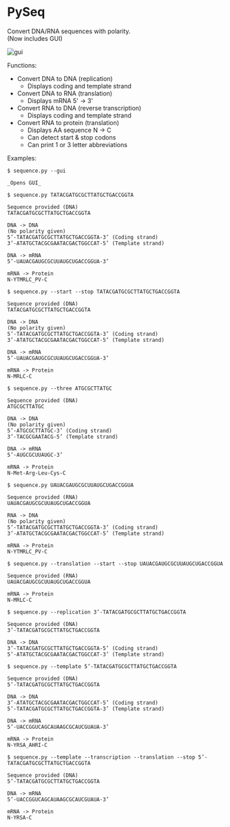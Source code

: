 # PySeq
Convert DNA/RNA sequences with polarity.    
(Now includes GUI)

![gui](https://user-images.githubusercontent.com/98838077/194964593-9d9ed783-633d-473a-829e-d6bcb6d531c7.png)   

Functions:
- Convert DNA to DNA (replication)
  - Displays coding and template strand
- Convert DNA to RNA (translation)
  - Displays mRNA 5' -> 3'
- Convert RNA to DNA (reverse transcription)
  - Displays coding and template strand
- Convert RNA to protein (translation)
  - Displays AA sequence N -> C
  - Can detect start & stop codons
  - Can print 1 or 3 letter abbreviations

Examples:

`$ sequence.py --gui`
  
```
_Opens GUI_
```

`$ sequence.py TATACGATGCGCTTATGCTGACCGGTA`

```
Sequence provided (DNA)
TATACGATGCGCTTATGCTGACCGGTA

DNA -> DNA
(No polarity given)
5’-TATACGATGCGCTTATGCTGACCGGTA-3’ (Coding strand)
3’-ATATGCTACGCGAATACGACTGGCCAT-5’ (Template strand)

DNA -> mRNA
5’-UAUACGAUGCGCUUAUGCUGACCGGUA-3’

mRNA -> Protein
N-YTMRLC_PV-C
```

`$ sequence.py --start --stop TATACGATGCGCTTATGCTGACCGGTA`

```
Sequence provided (DNA)
TATACGATGCGCTTATGCTGACCGGTA

DNA -> DNA
(No polarity given)
5’-TATACGATGCGCTTATGCTGACCGGTA-3’ (Coding strand)
3’-ATATGCTACGCGAATACGACTGGCCAT-5’ (Template strand)

DNA -> mRNA
5’-UAUACGAUGCGCUUAUGCUGACCGGUA-3’

mRNA -> Protein
N-MRLC-C
```

`$ sequence.py --three ATGCGCTTATGC`

```
Sequence provided (DNA)
ATGCGCTTATGC

DNA -> DNA
(No polarity given)
5’-ATGCGCTTATGC-3’ (Coding strand)
3’-TACGCGAATACG-5’ (Template strand)

DNA -> mRNA
5’-AUGCGCUUAUGC-3’

mRNA -> Protein
N-Met-Arg-Leu-Cys-C
```

`$ sequence.py UAUACGAUGCGCUUAUGCUGACCGGUA`

```
Sequence provided (RNA)
UAUACGAUGCGCUUAUGCUGACCGGUA

RNA -> DNA
(No polarity given)
5’-TATACGATGCGCTTATGCTGACCGGTA-3’ (Coding strand)
3’-ATATGCTACGCGAATACGACTGGCCAT-5’ (Template strand)

mRNA -> Protein
N-YTMRLC_PV-C
```

`$ sequence.py --translation --start --stop UAUACGAUGCGCUUAUGCUGACCGGUA`

```
Sequence provided (RNA)
UAUACGAUGCGCUUAUGCUGACCGGUA

mRNA -> Protein
N-MRLC-C
```

`$ sequence.py --replication 3’-TATACGATGCGCTTATGCTGACCGGTA`

```
Sequence provided (DNA)
3’-TATACGATGCGCTTATGCTGACCGGTA

DNA -> DNA
3’-TATACGATGCGCTTATGCTGACCGGTA-5’ (Coding strand)
5’-ATATGCTACGCGAATACGACTGGCCAT-3’ (Template strand)
```

`$ sequence.py --template 5’-TATACGATGCGCTTATGCTGACCGGTA`

```
Sequence provided (DNA)
5’-TATACGATGCGCTTATGCTGACCGGTA

DNA -> DNA
3’-ATATGCTACGCGAATACGACTGGCCAT-5’ (Coding strand)
5’-TATACGATGCGCTTATGCTGACCGGTA-3’ (Template strand)

DNA -> mRNA
5’-UACCGGUCAGCAUAAGCGCAUCGUAUA-3’

mRNA -> Protein
N-YRSA_AHRI-C
```

`$ sequence.py --template --transcription --translation --stop 5’-TATACGATGCGCTTATGCTGACCGGTA`

```
Sequence provided (DNA)
5’-TATACGATGCGCTTATGCTGACCGGTA

DNA -> mRNA
5’-UACCGGUCAGCAUAAGCGCAUCGUAUA-3’

mRNA -> Protein
N-YRSA-C
```
